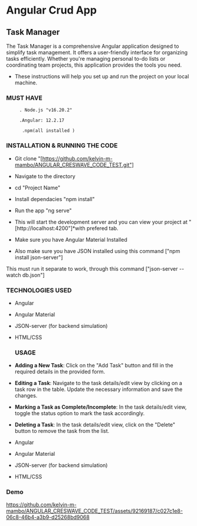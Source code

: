 
# Angular Crud App

## Task Manager

  

The Task Manager is a comprehensive Angular application designed to simplify task management. It offers a user-friendly interface for organizing tasks efficiently. Whether you're managing personal to-do lists or coordinating team projects, this application provides the tools you need.

  -  These instructions will help you set up and run the project on your local machine.

### MUST HAVE

[](https://github.com/kelvin-m-mambo/React-App#must-have)

```
     . Node.js "v16.20.2"
		
	 .Angular: 12.2.17

      .npm(all installed )

```

### INSTALLATION & RUNNING THE CODE 

[](https://github.com/kelvin-m-mambo/React-App#installation)

-   Git clone "[https://github.com/kelvin-m-mambo/ANGULAR_CRESWAVE_CODE_TEST.git"]
    
-   Navigate to the directory
    
-   cd "Project Name"
    
-   Install dependacies "npm install"
    
-   Run the app "ng serve"
    
-   This will start the development server and you can view your project at "[http://localhost:4200"]*with prefered tab.
- Make sure you have Angular Material Installed

- Also make sure you have  JSON installed  using this command ["npm install json-server"]

This must run it separate to work, through this command ["json-server --watch db.json"]
    

### TECHNOLOGIES USED

[](https://github.com/kelvin-m-mambo/React-App#technologies-used)

- Angular

- Angular Material

- JSON-server (for backend simulation)

- HTML/CSS
   

  ### USAGE

-  **Adding a New Task**: Click on the "Add Task" button and fill in the required details in the provided form.

-  **Editing a Task**: Navigate to the task details/edit view by clicking on a task row in the table. Update the necessary information and save the changes.

-  **Marking a Task as Complete/Incomplete**: In the task details/edit view, toggle the status option to mark the task accordingly.

-  **Deleting a Task**: In the task details/edit view, click on the "Delete" button to remove the task from the list.

-   Angular
-   Angular Material
-   JSON-server (for backend simulation)
-   HTML/CSS

### Demo

https://github.com/kelvin-m-mambo/ANGULAR_CRESWAVE_CODE_TEST/assets/92169187/c027c1e8-06c8-46b4-a3b9-d25268bd9068

